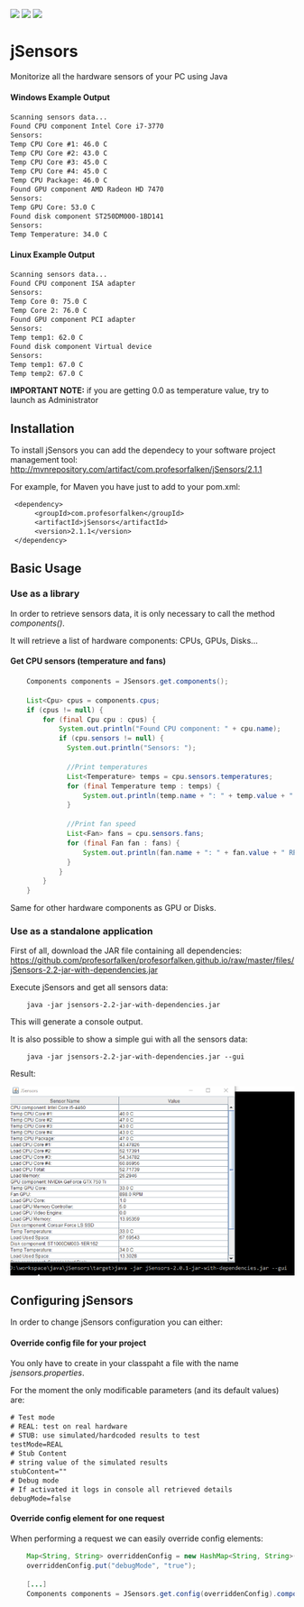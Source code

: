![](https://img.shields.io/maven-central/v/com.profesorfalken/jSensors.svg)
![](https://img.shields.io/github/license/profesorfalken/jSensors.svg)
![](https://travis-ci.org/profesorfalken/jSensors.svg)

# jSensors
Monitorize all the hardware sensors of your PC using Java

#### Windows Example Output ####

    Scanning sensors data...
    Found CPU component Intel Core i7-3770
    Sensors: 
    Temp CPU Core #1: 46.0 C
    Temp CPU Core #2: 43.0 C
    Temp CPU Core #3: 45.0 C
    Temp CPU Core #4: 45.0 C
    Temp CPU Package: 46.0 C
    Found GPU component AMD Radeon HD 7470
    Sensors: 
    Temp GPU Core: 53.0 C
    Found disk component ST250DM000-1BD141
    Sensors: 
    Temp Temperature: 34.0 C

#### Linux Example Output ####

    Scanning sensors data...
    Found CPU component ISA adapter
    Sensors: 
    Temp Core 0: 75.0 C
    Temp Core 2: 76.0 C
    Found GPU component PCI adapter
    Sensors: 
    Temp temp1: 62.0 C
    Found disk component Virtual device
    Sensors: 
    Temp temp1: 67.0 C
    Temp temp2: 67.0 C

**IMPORTANT NOTE:** if you are getting 0.0 as temperature value, try to launch as Administrator

## Installation ##

To install jSensors you can add the dependecy to your software project management tool: http://mvnrepository.com/artifact/com.profesorfalken/jSensors/2.1.1

For example, for Maven you have just to add to your pom.xml: 

     <dependency>
          <groupId>com.profesorfalken</groupId>
          <artifactId>jSensors</artifactId>
          <version>2.1.1</version>
     </dependency>


## Basic Usage ##

### Use as a library ###

In order to retrieve sensors data, it is only necessary to call the method _components()_.

It will retrieve a list of hardware components: CPUs, GPUs, Disks...

#### Get CPU sensors (temperature and fans) ####
```java
    Components components = JSensors.get.components();

    List<Cpu> cpus = components.cpus;
    if (cpus != null) {
        for (final Cpu cpu : cpus) {
            System.out.println("Found CPU component: " + cpu.name);
            if (cpu.sensors != null) {
              System.out.println("Sensors: ");
  
              //Print temperatures
              List<Temperature> temps = cpu.sensors.temperatures;
              for (final Temperature temp : temps) {
                  System.out.println(temp.name + ": " + temp.value + " C");
              }
  
              //Print fan speed
              List<Fan> fans = cpu.sensors.fans;
              for (final Fan fan : fans) {
                  System.out.println(fan.name + ": " + fan.value + " RPM");
              }
            }
        }
    }
```

Same for other hardware components as GPU or Disks.

### Use as a standalone application ###

First of all, download the JAR file containing all dependencies: https://github.com/profesorfalken/profesorfalken.github.io/raw/master/files/jSensors-2.2-jar-with-dependencies.jar

Execute jSensors and get all sensors data: 

```
    java -jar jsensors-2.2-jar-with-dependencies.jar
```

This will generate a console output. 


It is also possible to show a simple gui with all the sensors data:

```
    java -jar jsensors-2.2-jar-with-dependencies.jar --gui
```

Result:

![jSensorsGUI](https://raw.githubusercontent.com/profesorfalken/profesorfalken.github.io/master/files/jsensors-gui.png)

## Configuring jSensors ##

In order to change jSensors configuration you can either:

#### Override config file for your project ####

You only have to create in your classpaht a file with the name _jsensors.properties_.

For the moment the only modificable parameters (and its default values) are: 
    
    # Test mode
    # REAL: test on real hardware
    # STUB: use simulated/hardcoded results to test
    testMode=REAL
    # Stub Content
    # string value of the simulated results
    stubContent=""
    # Debug mode
    # If activated it logs in console all retrieved details
    debugMode=false
     
#### Override config element for one request ####
  
When performing a request we can easily override config elements: 
  
  ```java
      Map<String, String> overriddenConfig = new HashMap<String, String>();
      overriddenConfig.put("debugMode", "true");
  
      [...]
      Components components = JSensors.get.config(overriddenConfig).components();
  ```
